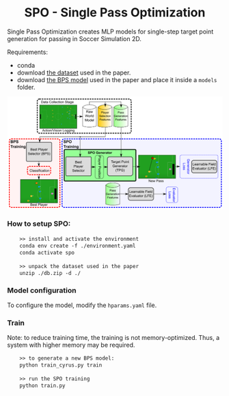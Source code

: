 <h1 style="text-align: center;">SPO - Single Pass Optimization</h1>


Single Pass Optimization creates MLP models for single-step target point generation for passing in Soccer Simulation 2D.

Requirements:

- conda
- download [the dataset](https://drive.google.com/file/d/1Bh6hnAocPXlCejJNrYyYFHXOUuBdwwuF/view?usp=sharing) used in the paper.
- download [the BPS model](https://drive.google.com/file/d/15XhGUtJNh6kO7YdMDU3EkmJlt4bNinnm/view?usp=sharing) used in the paper and place it inside a `models` folder.

![](assets/spo-arch.png)


### How to setup SPO:

```
    >> install and activate the environment
    conda env create -f ./environment.yaml
    conda activate spo

    >> unpack the dataset used in the paper
    unzip ./db.zip -d ./
```

### Model configuration

To configure the model, modify the `hparams.yaml` file.

### Train

Note: to reduce training time, the training is not memory-optimized. Thus, a system with higher memory may be required.


```
    >> to generate a new BPS model:
    python train_cyrus.py train

    >> run the SPO training
    python train.py 
```
